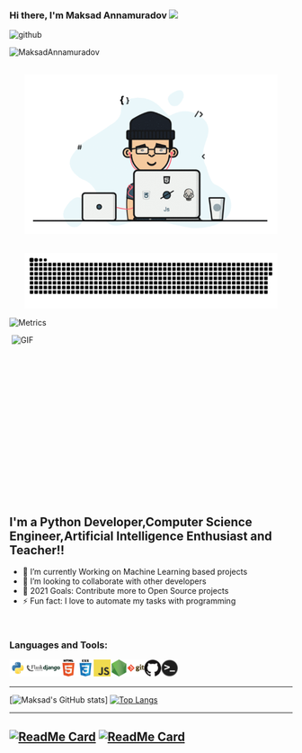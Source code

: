 ### Hi there, I'm Maksad Annamuradov <img src="https://media.giphy.com/media/hvRJCLFzcasrR4ia7z/giphy.gif" width="30px">

![github](https://img.shields.io/github/followers/MaksadAnnamuradov?style=social)
<p align="left"> <img src="https://komarev.com/ghpvc/?username=MaksadAnnamuradov" alt="MaksadAnnamuradov"/></p>


<p align="center">
  <br><img src="https://github.com/MaksadAnnamuradov/MaksadAnnamuradov/blob/main/assets/gifs/developer.gif" width="450px">
</p>

<p align="center">
  <br><img src="https://github.com/MaksadAnnamuradov/MaksadAnnamuradov/blob/main/assets/gifs/snake.svg" width="450px">
</p>

![Metrics](https://metrics.lecoq.io/MaksadAnnamuradov?template=classic&base.metadata=0&isocalendar=1&languages=1&achievements=1&notable=1&gists=1&introduction=1&isocalendar.duration=half-year&languages.limit=8&languages.threshold=0%25&languages.colors=github&languages.sections=most-used&languages.indepth=false&languages.analysis.timeout=15&languages.categories=markup%2C%20programming&languages.recent.categories=markup%2C%20programming&languages.recent.load=300&languages.recent.days=14&achievements.threshold=C&achievements.secrets=true&achievements.display=detailed&achievements.limit=0&notable.from=organization&notable.repositories=false&notable.indepth=false&notable.types=commit&introduction.title=true&config.timezone=America%2FDenver)






<img align="right" alt="GIF" src="https://github.com/MaksadAnnamuradov/github_profile/blob/main/code.gif?raw=true" width="500" height="320" />


## I'm a  Python Developer,Computer Science Engineer,Artificial Intelligence Enthusiast and Teacher!!

- 🌱 I’m currently Working on Machine Learning based projects
- 👯 I’m looking to collaborate with other developers
- 🥅 2021 Goals: Contribute more to Open Source projects
- ⚡ Fun fact: I love to automate my tasks with programming

<br />

### Languages and Tools:


<img align="left" alt="python" width="30px" src="https://raw.githubusercontent.com/github/explore/80688e429a7d4ef2fca1e82350fe8e3517d3494d/topics/python/python.png" />
<img align="left" alt="flask" width="30px" src="https://raw.githubusercontent.com/github/explore/80688e429a7d4ef2fca1e82350fe8e3517d3494d/topics/flask/flask.png" />

<img align="left" alt="django" width="30px" src="https://raw.githubusercontent.com/github/explore/80688e429a7d4ef2fca1e82350fe8e3517d3494d/topics/django/django.png" />
<img align="left" alt="HTML5" width="30px" src="https://raw.githubusercontent.com/github/explore/80688e429a7d4ef2fca1e82350fe8e3517d3494d/topics/html/html.png" />
<img align="left" alt="CSS3" width="30px" src="https://raw.githubusercontent.com/github/explore/80688e429a7d4ef2fca1e82350fe8e3517d3494d/topics/css/css.png" />
<img align="left" alt="JavaScript" width="30px" src="https://raw.githubusercontent.com/github/explore/80688e429a7d4ef2fca1e82350fe8e3517d3494d/topics/javascript/javascript.png" />
<img align="left" alt="Node.js" width="30px" src="https://raw.githubusercontent.com/github/explore/80688e429a7d4ef2fca1e82350fe8e3517d3494d/topics/nodejs/nodejs.png" />

<img align="left" alt="Git" width="30px" src="https://raw.githubusercontent.com/github/explore/80688e429a7d4ef2fca1e82350fe8e3517d3494d/topics/git/git.png" />
<img align="left" alt="GitHub" width="30px" src="https://raw.githubusercontent.com/github/explore/78df643247d429f6cc873026c0622819ad797942/topics/github/github.png" />
<img align="left" alt="Terminal" width="30px" src="https://raw.githubusercontent.com/github/explore/80688e429a7d4ef2fca1e82350fe8e3517d3494d/topics/terminal/terminal.png" />

<br />
<br />

---

[![Maksad's GitHub stats](https://github-readme-stats.vercel.app/api?username=MaksadAnnamuradov&count_private=true)]
[![Top Langs](https://github-readme-stats.vercel.app/api/top-langs/?username=MaksadAnnamuradov&layout=compact&theme=radical)](https://github.com/MaksadAnnamuradov/)

---
[![ReadMe Card](https://github-readme-stats.vercel.app/api/pin/?username=MaksadAnnamuradov&repo=DataGurus&theme=radical)](https://github.com/MaksadAnnamuradov/DataGurus)
[![ReadMe Card](https://github-readme-stats.vercel.app/api/pin/?username=MaksadAnnamuradov&repo=JarvisAi&theme=radical)](https://github.com/MaksadAnnamuradov/JarvisAi)
---

[website]: https://maksadannamuradov.com
[linkedin]: https://www.linkedin.com/in/maksadannamuradov/

